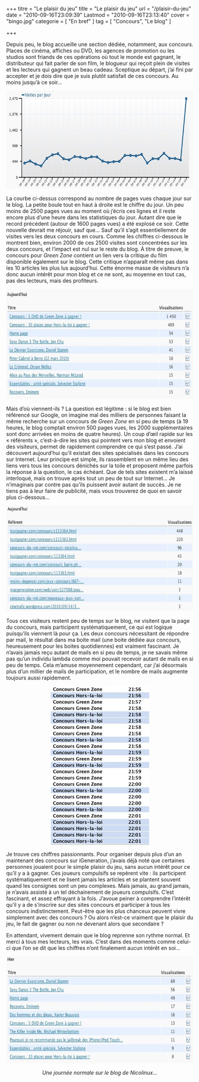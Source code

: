 +++
titre = "Le plaisir du jeu"
title = "Le plaisir du jeu"
url = "/plaisir-du-jeu"
date = "2010-09-16T23:09:39"
Lastmod = "2010-09-16T23:13:40"
cover = "bingo.jpg"
categorie = [ "En bref" ]
tag = [ "Concours", "Le blog" ]

+++

<p>Depuis peu, le blog accueille une section dédiée, notamment, aux concours. Places de cinéma, affiches ou DVD, les agences de promotion ou les studios sont friands de ces opérations où tout le monde est gagnant, le distributeur qui fait parler de son film, le blogueur qui reçoit plein de visites et les lecteurs qui gagnent un beau cadeau. Sceptique au départ, j&rsquo;ai fini par accepter et je dois dire que je suis plutôt satisfait de ces concours. Au moins jusqu&rsquo;à ce soir…</p>
<div style="text-align: center;"><img class="aligncenter" src="statistiques-blog.jpg" border="0" alt="statistiques-blog.jpg" width="690" height="264" /></div>
<p>La courbe ci-dessus correspond au nombre de pages vues chaque jour sur le blog. La petite boule tout en haut à droite est le chiffre du jour. Un peu moins de 2500 pages vues au moment où j&rsquo;écris ces lignes et il reste encore plus d&rsquo;une heure dans les statistiques du jour. Autant dire que le record précédent (autour de 1600 pages vues) a été explosé ce soir. Cette nouvelle devrait me réjouir, sauf que… Sauf qu&rsquo;il s&rsquo;agit essentiellement de visites vers les deux concours en cours. Comme les chiffres ci-dessous le montrent bien, environ 2000 de ces 2500 visites sont concentrées sur les deux concours, et l&rsquo;impact est nul sur le reste du blog. À titre de preuve, le concours pour <em>Green Zone</em> contient un lien vers la critique du film disponible également sur le blog. Cette critique n&rsquo;apparaît même pas dans les 10 articles les plus lus aujourd&rsquo;hui. Cette énorme masse de visiteurs n&rsquo;a donc aucun intérêt pour mon blog et ce ne sont, au moyenne en tout cas, pas des lecteurs, mais des profiteurs.</p>
<div style="text-align: center;"><img class="aligncenter" src="pages-vues.jpg" border="0" alt="pages-vues.jpg" width="690" height="296" /></div>
<p>Mais d&rsquo;où viennent-ils ? La question est légitime : si le blog est bien référencé sur Google, on imagine mal des milliers de personnes faisant la même recherche sur un concours de <em>Green Zone</em> en si peu de temps (à 19 heures, le blog comptait environ 500 pages vues, les 2000 supplémentaires sont donc arrivées en moins de quatre heures). Un coup d&rsquo;œil rapide sur les &laquo;&nbsp;référents&nbsp;&raquo;, c&rsquo;est-à-dire les sites qui pointent vers mon blog et envoient des visiteurs, permet de rapidement comprendre ce qui s&rsquo;est passé. J&rsquo;ai découvert aujourd&rsquo;hui qu&rsquo;il existait des sites spécialisés dans les concours sur Internet. Leur principe est simple, ils rassemblent en un même lieu des liens vers tous les concours dénichés sur la toile et proposent même parfois la réponse à la question, le cas échéant. Que de tels sites existent m&rsquo;a laissé interloqué, mais on trouve après tout un peu de tout sur Internet… Je n&rsquo;imaginais par contre pas qu&rsquo;ils puissent avoir autant de succès. Je ne tiens pas à leur faire de publicité, mais vous trouverez de quoi en savoir plus ci-dessous…</p>
<div style="text-align: center;"><img class="aligncenter" src="referents.jpg" border="0" alt="referents.jpg" width="690" height="284" /></div>
<p>Tous ces visiteurs restent peu de temps sur le blog, ne visitent que la page du concours, mais participent systématiquement, ce qui est logique puisqu&rsquo;ils viennent là pour ça. Les deux concours nécessitant de répondre par mail, le résultat dans ma boite mail (une boite dédiée aux concours, heureusement pour les boites quotidiennes) est vraiment fascinant. Je n&rsquo;avais jamais reçu autant de mails en si peu de temps, je ne savais même pas qu&rsquo;un individu lambda comme moi pouvait recevoir autant de mails en si peu de temps. Cela m&rsquo;amuse moyennement cependant, car j&rsquo;ai désormais plus d&rsquo;un millier de mails de participation, et le nombre de mails augmente toujours aussi rapidement.</p>
<div style="text-align: center;"><img class="aligncenter" src="mails.jpg" border="0" alt="mails.jpg" width="265" height="426" /></div>
<p>Je trouve ces chiffres passionnants. Pour organiser depuis plus d&rsquo;un an maintenant des concours sur iGeneration, j&rsquo;avais déjà noté que certaines personnes jouaient pour le simple plaisir du jeu, sans aucun intérêt pour ce qu&rsquo;il y a à gagner. Ces joueurs compulsifs se repèrent vite : ils participent systématiquement et ne lisent jamais les articles et se plantent souvent quand les consignes sont un peu complexes. Mais jamais, au grand jamais, je n&rsquo;avais assisté à un tel déchainement de joueurs compulsifs. C&rsquo;est fascinant, et assez effrayant à la fois. J&rsquo;avoue peiner à comprendre l&rsquo;intérêt qu&rsquo;il y a de s&rsquo;inscrire sur des sites concours et participer à tous les concours indistinctement. Peut-être que les plus chanceux peuvent vivre simplement avec des concours ? Ou alors n&rsquo;est-ce vraiment que le plaisir du jeu, le fait de gagner ou non ne devenant alors que secondaire ?</p>
<p>En attendant, vivement demain que le blog reprenne son rythme normal. Et merci à tous mes lecteurs, les vrais. C&rsquo;est dans des moments comme celui-ci que l&rsquo;on se dit que les chiffres n&rsquo;ont finalement aucun intérêt en soi…</p>
<div style="text-align: center;"><img class="aligncenter" src="stats-hier.jpg" border="0" alt="stats-hier.jpg" width="690" height="287" /></p>
<p style="text-align: center;"><em>Une journée normale sur le blog de Nicolinux…</em></p>
</div>

